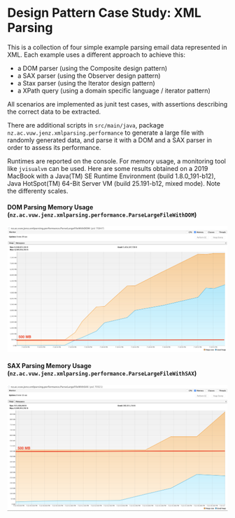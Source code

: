 # Design Pattern Case Study: XML Parsing 

This is a collection of four simple example parsing email data represented in XML. 
Each example uses a different approach to achieve this:

 * a DOM parser (using the Composite design pattern)
 * a SAX parser (using the Observer design pattern)
 * a Stax parser (using the Iterator design pattern)
 * a XPath query (using a domain specific language / iterator pattern)
 
 All scenarios are implemented as junit test cases, with assertions describing the correct data to be extracted.
 
 There are additional scripts in `src/main/java`, package `nz.ac.vuw.jenz.xmlparsing.performance` to generate a large 
 file with randomly generated data, and parse it with a DOM and a SAX parser in order to assess its performance.
 
 Runtimes are reported on the console. For memory usage, a monitoring tool like `jvisualvm` can be used. Here are some results 
 obtained on a 2019 MacBook with a Java(TM) SE Runtime Environment (build 1.8.0_191-b12), Java HotSpot(TM) 64-Bit Server VM (build 25.191-b12, mixed mode). 
 Note the differenty scales.
 
 
 #### DOM Parsing Memory Usage (`nz.ac.vuw.jenz.xmlparsing.performance.ParseLargeFileWithDOM`)
 
 ![alt DOM parsing memory usage](doc/memoryusage-dom.png)
 
 #### SAX Parsing Memory Usage (`nz.ac.vuw.jenz.xmlparsing.performance.ParseLargeFileWithSAX`)
 
 ![alt SAX parsing memory usage](doc/memoryusage-sax.png)